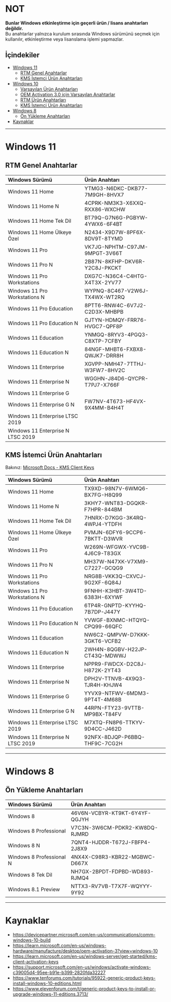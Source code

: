 # NOT

**Bunlar Windows etkinleştirme için geçerli ürün / lisans anahtarları değildir.**  
Bu anahtarlar yalnızca kurulum sırasında Windows sürümünü seçmek için kullanılır, etkinleştirme veya lisanslama işlemi yapmazlar.

## İçindekiler

- [Windows 11](#windows-11)
  - [RTM Genel Anahtarlar](#rtm-genel-anahtarlar)
  - [KMS İstemci Ürün Anahtarları](#kms-istemci-ürün-anahtarları)
- [Windows 10](#windows-10)
  - [Varsayılan Ürün Anahtarları](#varsayılan-ürün-anahtarları)
  - [OEM Activation 3.0 için Varsayılan Anahtarlar](#oem-activation-30-için-varsayılan-anahtarlar)
  - [RTM Ürün Anahtarları](#rtm-ürün-anahtarları)
  - [KMS İstemci Ürün Anahtarları](#kms-istemci-ürün-anahtarları-1)
- [Windows 8](#windows-8)
  - [Ön Yükleme Anahtarları](#ön-yükleme-anahtarları)
- [Kaynaklar](#kaynaklar)

---

# Windows 11

## RTM Genel Anahtarlar

| Windows Sürümü                      | Ürün Anahtarı                 |
|:------------------------------------|:------------------------------|
| Windows 11 Home                     | YTMG3-N6DKC-DKB77-7M9GH-8HVX7 |
| Windows 11 Home N                   | 4CPRK-NM3K3-X6XXQ-RXX86-WXCHW |
| Windows 11 Home Tek Dil             | BT79Q-G7N6G-PGBYW-4YWX6-6F4BT |
| Windows 11 Home Ülkeye Özel         | N2434-X9D7W-8PF6X-8DV9T-8TYMD |
| Windows 11 Pro                      | VK7JG-NPHTM-C97JM-9MPGT-3V66T |
| Windows 11 Pro N                    | 2B87N-8KFHP-DKV6R-Y2C8J-PKCKT |
| Windows 11 Pro Workstations         | DXG7C-N36C4-C4HTG-X4T3X-2YV77 |
| Windows 11 Pro Workstations N       | WYPNQ-8C467-V2W6J-TX4WX-WT2RQ |
| Windows 11 Pro Education            | 8PTT6-RNW4C-6V7J2-C2D3X-MHBPB |
| Windows 11 Pro Education N          | GJTYN-HDMQY-FRR76-HVGC7-QPF8P |
| Windows 11 Education                | YNMGQ-8RYV3-4PGQ3-C8XTP-7CFBY |
| Windows 11 Education N              | 84NGF-MHBT6-FXBX8-QWJK7-DRR8H |
| Windows 11 Enterprise               | XGVPP-NMH47-7TTHJ-W3FW7-8HV2C |
| Windows 11 Enterprise N             | WGGHN-J84D6-QYCPR-T7PJ7-X766F |
| Windows 11 Enterprise G             |                               |
| Windows 11 Enterprise G N           | FW7NV-4T673-HF4VX-9X4MM-B4H4T |
| Windows 11 Enterprise LTSC 2019     |                               |
| Windows 11 Enterprise N LTSC 2019   |                               |

## KMS İstemci Ürün Anahtarları

Bakınız: [Microsoft Docs - KMS Client Keys](https://learn.microsoft.com/windows-server/get-started/kms-client-activation-keys)

| Windows Sürümü                      | Ürün Anahtarı                 |
|:------------------------------------|:------------------------------|
| Windows 11 Home                     | TX9XD-98N7V-6WMQ6-BX7FG-H8Q99 |
| Windows 11 Home N                   | 3KHY7-WNT83-DGQKR-F7HPR-844BM |
| Windows 11 Home Tek Dil             | 7HNRX-D7KGG-3K4RQ-4WPJ4-YTDFH |
| Windows 11 Home Ülkeye Özel         | PVMJN-6DFY6-9CCP6-7BKTT-D3WVR |
| Windows 11 Pro                      | W269N-WFGWX-YVC9B-4J6C9-T83GX |
| Windows 11 Pro N                    | MH37W-N47XK-V7XM9-C7227-GCQG9 |
| Windows 11 Pro Workstations         | NRG8B-VKK3Q-CXVCJ-9G2XF-6Q84J |
| Windows 11 Pro Workstations N       | 9FNHH-K3HBT-3W4TD-6383H-6XYWF |
| Windows 11 Pro Education            | 6TP4R-GNPTD-KYYHQ-7B7DP-J447Y |
| Windows 11 Pro Education N          | YVWGF-BXNMC-HTQYQ-CPQ99-66QFC |
| Windows 11 Education                | NW6C2-QMPVW-D7KKK-3GKT6-VCFB2 |
| Windows 11 Education N              | 2WH4N-8QGBV-H22JP-CT43Q-MDWWJ |
| Windows 11 Enterprise               | NPPR9-FWDCX-D2C8J-H872K-2YT43 |
| Windows 11 Enterprise N             | DPH2V-TTNVB-4X9Q3-TJR4H-KHJW4 |
| Windows 11 Enterprise G             | YYVX9-NTFWV-6MDM3-9PT4T-4M68B |
| Windows 11 Enterprise G N           | 44RPN-FTY23-9VTTB-MP9BX-T84FV |
| Windows 11 Enterprise LTSC 2019     | M7XTQ-FN8P6-TTKYV-9D4CC-J462D |
| Windows 11 Enterprise N LTSC 2019   | 92NFX-8DJQP-P6BBQ-THF9C-7CG2H |

---

# Windows 8

## Ön Yükleme Anahtarları

| Windows Sürümü            | Ürün Anahtarı                 |
|:--------------------------|:------------------------------|
| Windows 8                 | 46V6N-VCBYR-KT9KT-6Y4YF-QGJYH |
| Windows 8 Professional    | V7C3N-3W6CM-PDKR2-KW8DQ-RJMRD |
| Windows 8 N               | 7QNT4-HJDDR-T672J-FBFP4-2J8X9 |
| Windows 8 Professional N  | 4NX4X-C98R3-KBR22-MGBWC-D667X |
| Windows 8 Tek Dil         | NH7GX-2BPDT-FDPBD-WD893-RJMQ4 |
| Windows 8.1 Preview       | NTTX3-RV7VB-T7X7F-WQYYY-9Y92  |

---

# Kaynaklar

- https://devicepartner.microsoft.com/en-us/communications/comm-windows-10-build  
- https://learn.microsoft.com/en-us/windows-hardware/manufacture/desktop/oem-activation-3?view=windows-10  
- https://learn.microsoft.com/en-us/windows-server/get-started/kms-client-activation-keys  
- https://support.microsoft.com/en-us/windows/activate-windows-c39005d4-95ee-b91e-b399-2820fda32227  
- https://www.tenforums.com/tutorials/95922-generic-product-keys-install-windows-10-editions.html  
- https://www.elevenforum.com/t/generic-product-keys-to-install-or-upgrade-windows-11-editions.3713/
